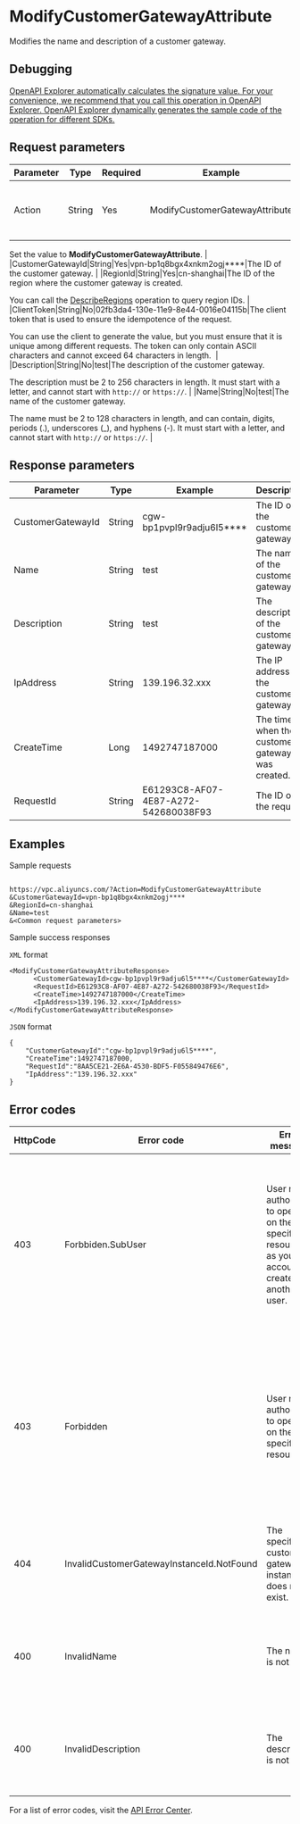 # ModifyCustomerGatewayAttribute

Modifies the name and description of a customer gateway.

## Debugging

[OpenAPI Explorer automatically calculates the signature value. For your convenience, we recommend that you call this operation in OpenAPI Explorer. OpenAPI Explorer dynamically generates the sample code of the operation for different SDKs.](https://api.aliyun.com/#product=Vpc&api=ModifyCustomerGatewayAttribute&type=RPC&version=2016-04-28)

## Request parameters

|Parameter|Type|Required|Example|Description|
|---------|----|--------|-------|-----------|
|Action|String|Yes|ModifyCustomerGatewayAttribute|The operation that you want to perform.

 Set the value to **ModifyCustomerGatewayAttribute**. |
|CustomerGatewayId|String|Yes|vpn-bp1q8bgx4xnkm2ogj\*\*\*\*|The ID of the customer gateway. |
|RegionId|String|Yes|cn-shanghai|The ID of the region where the customer gateway is created.

 You can call the [DescribeRegions](~~36063~~) operation to query region IDs. |
|ClientToken|String|No|02fb3da4-130e-11e9-8e44-0016e04115b|The client token that is used to ensure the idempotence of the request.

 You can use the client to generate the value, but you must ensure that it is unique among different requests. The token can only contain ASCII characters and cannot exceed 64 characters in length.  |
|Description|String|No|test|The description of the customer gateway.

 The description must be 2 to 256 characters in length. It must start with a letter, and cannot start with `http://` or `https://`. |
|Name|String|No|test|The name of the customer gateway.

 The name must be 2 to 128 characters in length, and can contain, digits, periods \(.\), underscores \(\_\), and hyphens \(-\). It must start with a letter, and cannot start with `http://` or `https://`. |

## Response parameters

|Parameter|Type|Example|Description|
|---------|----|-------|-----------|
|CustomerGatewayId|String|cgw-bp1pvpl9r9adju6l5\*\*\*\*|The ID of the customer gateway. |
|Name|String|test|The name of the customer gateway. |
|Description|String|test|The description of the customer gateway. |
|IpAddress|String|139.196.32.xxx|The IP address of the customer gateway. |
|CreateTime|Long|1492747187000|The time when the customer gateway was created. |
|RequestId|String|E61293C8-AF07-4E87-A272-542680038F93|The ID of the request. |

## Examples

Sample requests

```

https://vpc.aliyuncs.com/?Action=ModifyCustomerGatewayAttribute
&CustomerGatewayId=vpn-bp1q8bgx4xnkm2ogj****
&RegionId=cn-shanghai
&Name=test
&<Common request parameters>

```

Sample success responses

`XML` format

```
<ModifyCustomerGatewayAttributeResponse>
      <CustomerGatewayId>cgw-bp1pvpl9r9adju6l5****</CustomerGatewayId>
      <RequestId>E61293C8-AF07-4E87-A272-542680038F93</RequestId>
      <CreateTime>1492747187000</CreateTime>
      <IpAddress>139.196.32.xxx</IpAddress>
</ModifyCustomerGatewayAttributeResponse>
```

`JSON` format

```
{
	"CustomerGatewayId":"cgw-bp1pvpl9r9adju6l5****",
	"CreateTime":1492747187000,
	"RequestId":"8AA5CE21-2E6A-4530-BDF5-F055849476E6",
	"IpAddress":"139.196.32.xxx"
}
```

## Error codes

|HttpCode|Error code|Error message|Description|
|--------|----------|-------------|-----------|
|403|Forbbiden.SubUser|User not authorized to operate on the specified resource as your account is created by another user.|The error message returned because you are unauthorized to perform the operation on the specified resource. You can apply for the permission and try again.|
|403|Forbidden|User not authorized to operate on the specified resource.|The error message returned because you are unauthorized to perform the operation on the specified resource. To acquire the required permissions, submit a ticket.|
|404|InvalidCustomerGatewayInstanceId.NotFound|The specified customer gateway instance id does not exist.|The error message returned because the specified instance ID does not exist.|
|400|InvalidName|The name is not valid|The error message returned because the format of the specified name is invalid.|
|400|InvalidDescription|The description is not valid|The error message returned because the format of the specified description is invalid.|

For a list of error codes, visit the [API Error Center](https://error-center.alibabacloud.com/status/product/Vpc).

